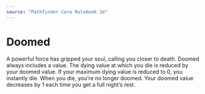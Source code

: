 ```yaml
---
source: "Pathfinder Core Rulebook 2e"
---
```

# Doomed

A powerful force has gripped your soul, calling you closer to death. Doomed always includes a value. The dying value at which you die is reduced by your doomed value. If your maximum dying value is reduced to 0, you instantly die. When you die, you’re no longer doomed. Your doomed value decreases by 1 each time you get a full night’s rest.